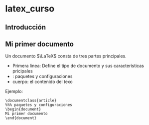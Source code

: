 # latex_curso

## Introducción

## Mi primer documento

Un documento $\LaTeX$ consta de tres partes principales. 

- Primera linea: Define el tipo de documento y sus características pricipales
- : paquetes y configuraciones
- cuerpo: el contenido del texo

Ejemplo: 

```
\documentclass{article}
%%% paquetes y configuraciones
\begin{document}
Mi primer documento
\end{document}
```


